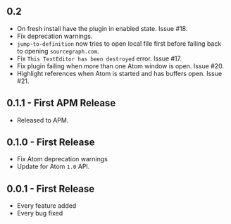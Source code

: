 ## 0.2

 * On fresh install have the plugin in enabled state. Issue #18.
 * Fix deprecation warnings.
 * `jump-to-definition` now tries to open local file first before falling
   back to opening `sourcegraph.com`.
 * Fix `This TextEditor has been destroyed` error. Issue #17.
 * Fix plugin failing when more than one Atom window is open. Issue #20.
 * Highlight references when Atom is started and has buffers open. Issue #21.

## 0.1.1 - First APM Release

 * Released to APM.

## 0.1.0 - First Release

 * Fix Atom deprecation warnings
 * Update for Atom `1.0` API.

## 0.0.1 - First Release

 * Every feature added
 * Every bug fixed
